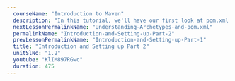 ```yaml
---
  courseName: "Introduction to Maven"
  description: "In this tutorial, we'll have our first look at pom.xml and we'll compile our project."
  nextLessonPermalinkName: "Understanding-Archetypes-and-pom.xml"
  permalinkName: "Introduction-and-Setting-up-Part-2"
  prevLessonPermalinkName: "Introduction-and-Setting-up-Part-1"
  title: "Introduction and Setting up Part 2"
  unitSlNo: "1.2"
  youtube: "KlIM897RGwc"
  duration: 475
---
```

